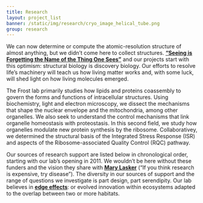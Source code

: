 ```yaml
---
title: Research
layout: project_list
banner: /static/img/research/cryo_image_helical_tube.png
group: research
---
```

We can now determine or compute the atomic-resolution structure of almost anything, but we didn’t come here to collect structures. **[“Seeing is Forgetting the Name of the Thing One Sees”](https://www.amazon.com/Seeing-Forgetting-Name-Thing-Sees/dp/0520049209/ref=pd_lpo_sbs_14_t_0?_encoding=UTF8&psc=1&refRID=X1XJJQ0FF6GRVDMQ638H)** and our projects start with this optimism: structural biology is discovery biology. Our efforts to resolve life’s machinery will teach us how living matter works and, with some luck, will shed light on how living molecules emerged.<br>

The Frost lab primarily studies how lipids and proteins coassembly to govern the forms and functions of intracellular structures. Using biochemistry, light and electron microscopy, we dissect the mechanisms that shape the nuclear envelope and the mitochondria, among other organelles. We also seek to understand the control mechanisms that link organelle homeostasis with proteostasis. In this second field, we study how organelles modulate new protein synthesis by the ribosome. Collaborativey, we determined the structural basis of the Integrated Stress Response (ISR) and aspects of the Ribosome-associated Quality Control (RQC) pathway.<br>

Our sources of research support are listed below in chronological order, starting with our lab’s opening in 2011. We wouldn’t be here without these funders and the vision they share with **[Mary Lasker](https://en.wikiquote.org/wiki/Mary_Lasker)** (“If you think research is expensive, try disease”). The diversity in our sources of support and the range of questions we investigate is part design, part serendipity. Our lab believes in **[edge effects](https://en.wikipedia.org/wiki/Edge_effects)**: or evolved innovation within ecosystems adapted to the overlap between two or more habitats.

